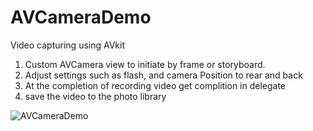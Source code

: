 # AVCameraDemo
Video capturing using AVkit

1. Custom AVCamera view to initiate by frame or storyboard. 
2. Adjust settings such as flash, and camera Position to rear and back
3. At the completion of recording video get complition in delegate 
4. save the video to the photo library

![AVCameraDemo](https://user-images.githubusercontent.com/25998281/90443282-015aa000-e0aa-11ea-953d-0e3ce44f654e.jpg)

